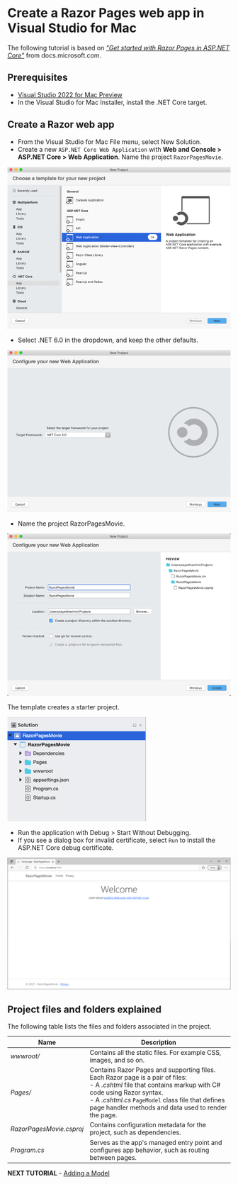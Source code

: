 # Create a Razor Pages web app in Visual Studio for Mac

The following tutorial is based on [*"Get started with Razor Pages in ASP.NET Core"*](https://docs.microsoft.com/aspnet/core/tutorials/razor-pages/razor-pages-start) from docs.microsoft.com.

## Prerequisites

* [Visual Studio 2022 for Mac Preview](https://visualstudio.microsoft.com/vs/mac/preview/?wt.mc_id=adw-brand&gclid=Cj0KCQjwqYfWBRDPARIsABjQRYwLe3b9dJMixA98s8nS8QfuNBKGsiRVRXzB93fe4E27LGK5KLrGcnYaAgdREALw_wcB)
* In the Visual Studio for Mac Installer, install the .NET Core target.

## Create a Razor web app

* From the Visual Studio for Mac File menu, select New Solution.
* Create a new `ASP.NET Core Web Application` with  **Web and Console > ASP.NET Core > Web Application**. Name the project `RazorPagesMovie`.

![](images/newproject-vsmac.png)

* Select .NET 6.0 in the dropdown, and keep the other defaults.

![](images/createwebapp-vsmac.png)

* Name the project RazorPagesMovie.

![](images/nameproject-vsmac.png)

The template creates a starter project.

![](images/projectfiles-vsmac.png)

* Run the application with Debug > Start Without Debugging.
* If you see a dialog box for invalid certificate, select `Run` to install the ASP.NET Core debug certificate.

![](images/razor-page.png)

## Project files and folders explained

The following table lists the files and folders associated in the project.

| Name                     | Description                                                                                         |
| ------------------------ |-----------------------------------------------------------------------------------------------------|
| *wwwroot/*               | Contains all the static files. For example CSS, images, and so on.                                  |
| *Pages/*                 | Contains Razor Pages and supporting files. Each Razor page is a pair of files:<br/>- A *.cshtml* file that contains markup with C# code using Razor syntax.<br/>- A *.cshtml.cs* `PageModel` class file that defines page handler methods and data used to render the page.                                                                                        |
| *RazorPagesMovie.csproj* | Contains configuration metadata for the project, such as dependencies.                              |
| *Program.cs*             | Serves as the app's managed entry point and configures app behavior, such as routing between pages. |

**NEXT TUTORIAL** - [Adding a Model](../2-Add%20a%20model/Addamodel-VSMac.md)
